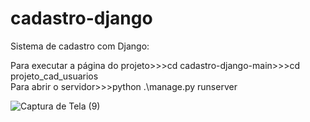 # cadastro-django
Sistema de cadastro com Django:

Para executar a página do projeto>>>cd cadastro-django-main>>>cd projeto_cad_usuarios      
Para abrir o servidor>>>python .\manage.py runserver   


![Captura de Tela (9)](https://github.com/beerts/django-cadastro/assets/133691749/4eba42af-afda-4096-a2f2-f9a3c5038592)
